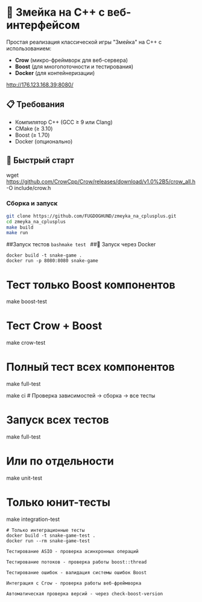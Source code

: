 # 🐍 Змейка на C++ с веб-интерфейсом

Простая реализация классической игры "Змейка" на C++ с использованием:
- **Crow** (микро-фреймворк для веб-сервера)
- **Boost** (для многопоточности и тестирования)
- **Docker** (для контейнеризации)

http://176.123.168.39:8080/

## 📋 Требования
- Компилятор C++ (GCC ≥ 9 или Clang)
- CMake (≥ 3.10)
- Boost (≥ 1.70)
- Docker (опционально)

## 🚀 Быстрый старт

wget https://github.com/CrowCpp/Crow/releases/download/v1.0%2B5/crow_all.h -O include/crow.h


### Сборка и запуск
```bash
git clone https://github.com/FUGDOGHUND/zmeyka_na_cplusplus.git
cd zmeyka_na_cplusplus
make build
make run
```

##Запуск тестов
```bashmake test ```
##🐳 Запуск через Docker
```
docker build -t snake-game .
docker run -p 8080:8080 snake-game
```
# Тест только Boost компонентов
make boost-test

# Тест Crow + Boost
make crow-test

# Полный тест всех компонентов
make full-test


make ci  # Проверка зависимостей → сборка → все тесты


# Запуск всех тестов
make full-test

# Или по отдельности
make unit-test       
# Только юнит-тесты
make integration-test 
```
# Только интеграционные тесты
docker build -t snake-game-test .
docker run --rm snake-game-test
````
    Тестирование ASIO - проверка асинхронных операций

    Тестирование потоков - проверка работы boost::thread

    Тестирование ошибок - валидация системы ошибок Boost

    Интеграция с Crow - проверка работы веб-фреймворка

    Автоматическая проверка версий - через check-boost-version
